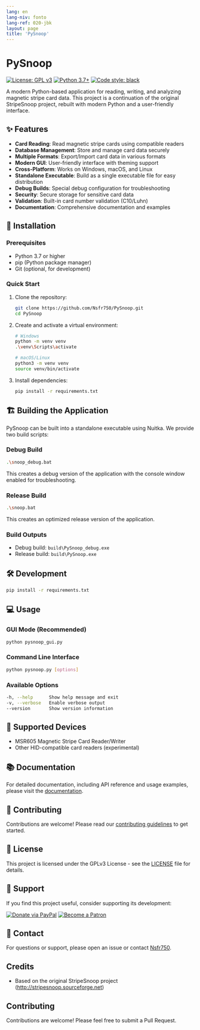 ```yaml
---
lang: en
lang-niv: fonto
lang-ref: 020-jbk
layout: page
title: 'PySnoop'
---
```


# PySnoop

[![License: GPL v3](https://img.shields.io/badge/License-GPLv3-blue.svg)](https://www.gnu.org/licenses/gpl-3.0)
[![Python 3.7+](https://img.shields.io/badge/python-3.7+-blue.svg)](https://www.python.org/downloads/)
[![Code style: black](https://img.shields.io/badge/code%20style-black-000000.svg)](https://github.com/psf/black)

A modern Python-based application for reading, writing, and analyzing magnetic stripe card data. This project is a continuation of the original StripeSnoop project, rebuilt with modern Python and a user-friendly interface.

## ✨ Features

- **Card Reading**: Read magnetic stripe cards using compatible readers
- **Database Management**: Store and manage card data securely
- **Multiple Formats**: Export/Import card data in various formats
- **Modern GUI**: User-friendly interface with theming support
- **Cross-Platform**: Works on Windows, macOS, and Linux
- **Standalone Executable**: Build as a single executable file for easy distribution
- **Debug Builds**: Special debug configuration for troubleshooting
- **Security**: Secure storage for sensitive card data
- **Validation**: Built-in card number validation (C10/Luhn)
- **Documentation**: Comprehensive documentation and examples

## 🚀 Installation

### Prerequisites

- Python 3.7 or higher
- pip (Python package manager)
- Git (optional, for development)

### Quick Start

1. Clone the repository:

   ```bash
   git clone https://github.com/Nsfr750/PySnoop.git
   cd PySnoop
   ```

2. Create and activate a virtual environment:

   ```bash
   # Windows
   python -m venv venv
   .\venv\Scripts\activate
   
   # macOS/Linux
   python3 -m venv venv
   source venv/bin/activate
   ```

3. Install dependencies:

   ```bash
   pip install -r requirements.txt
   ```

## 🏗️ Building the Application

PySnoop can be built into a standalone executable using Nuitka. We provide two build scripts:

### Debug Build

```bash
.\snoop_debug.bat
```

This creates a debug version of the application with the console window enabled for troubleshooting.

### Release Build

```bash
.\snoop.bat
```

This creates an optimized release version of the application.

### Build Outputs

- Debug build: `build\PySnoop_debug.exe`
- Release build: `build\PySnoop.exe`

## 🛠️ Development
   ```bash
   pip install -r requirements.txt
   ```

## 💻 Usage

### GUI Mode (Recommended)

```bash
python pysnoop_gui.py
```

### Command Line Interface

```bash
python pysnoop.py [options]
```

### Available Options

```bash
-h, --help      Show help message and exit
-v, --verbose   Enable verbose output
--version       Show version information
```

## 🔌 Supported Devices

- MSR605 Magnetic Stripe Card Reader/Writer
- Other HID-compatible card readers (experimental)

## 📚 Documentation

For detailed documentation, including API reference and usage examples, please visit the [documentation](https://nsfr750.github.io/PySnoop/ "PySnoop Documentation").

## 🤝 Contributing

Contributions are welcome! Please read our [contributing guidelines](CONTRIBUTING.md) to get started.

## 📄 License

This project is licensed under the GPLv3 License - see the [LICENSE](LICENSE) file for details.

## 🙏 Support

If you find this project useful, consider supporting its development:

[![Donate via PayPal](https://img.shields.io/badge/Donate-PayPal-blue.svg)](https://paypal.me/3dmega)
[![Become a Patron](https://img.shields.io/badge/Support-Patreon-orange.svg)](https://www.patreon.com/Nsfr750)

## 📧 Contact

For questions or support, please open an issue or contact [Nsfr750](mailto:nsfr750@yandex.com).

## Credits

- Based on the original StripeSnoop project (http://stripesnoop.sourceforge.net)

## Contributing

Contributions are welcome! Please feel free to submit a Pull Request.
